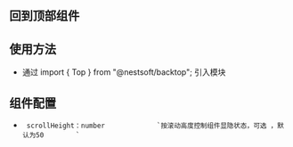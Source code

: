## 回到顶部组件 ##


## 使用方法 ##
* 通过 import { Top } from "@nestsoft/backtop"; 引入模块


## 组件配置 ##
*      scrollHeight：number             `按滚动高度控制组件显隐状态，可选 ，默认为50        `

